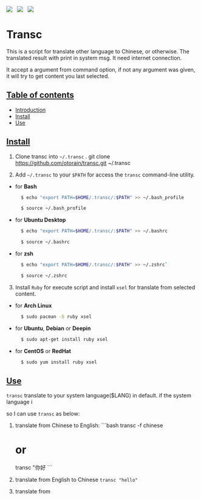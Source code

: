 
![](https://img.shields.io/badge/language-ruby-red.svg) &nbsp;
![](https://img.shields.io/badge/license-MIT-green.svg) &nbsp;
![](https://img.shields.io/badge/version-3.0.2-green.svg)


# Transc
  This is a script for translate other language to Chinese, or otherwise. The translated result with print in system msg. It need internet connection.

  It accept a argument from command option, if not any argument was given, it will  try to get content you last selected.

## [Table of contents](#table_of_contents)
- [Introduction](#introduction)
- [Install](#install)
- [Use](#use)


## [Install](#install)
1. Clone transc into `~/.transc` .
git clone https://github.com/otorain/transc.git ~/.transc

2. Add `~/.transc` to your `$PATH` for access the `transc` command-line utility.
  - for **Bash**
    ```bash
      $ echo "export PATH=$HOME/.transc/:$PATH" >> ~/.bash_profile

      $ source ~/.bash_profile
    ```
  - for **Ubuntu Desktop**
    ```bash
      $ echo "export PATH=$HOME/.transc/:$PATH" >> ~/.bashrc

      $ source ~/.bashrc
    ```
  - for **zsh**
    ```bash
      $ echo "export PATH=$HOME/.transc/:$PATH" >> ~/.zshrc`

      $ source ~/.zshrc
    ```

3. Install `Ruby` for execute script and install `xsel` for translate from selected content.
  - for **Arch Linux**
    ```bash
      $ sudo pacman -S ruby xsel
    ```


  - for **Ubuntu**, **Debian** or **Deepin**
    ```bash
      $ sudo apt-get install ruby xsel
    ```

  - for **CentOS** or **RedHat**
    ```bash
      $ sudo yum install ruby xsel
    ```

## [Use](#Use)
  `transc` translate to your system language($LANG) in default. if the system language i


  so I can use `transc` as below:

  1. translate from Chinese to English:
    ```bash
      transc -f chinese
      # or
      transc "你好
    ```

  2. translate from English to Chinese
    `transc "hello"`

  3. translate from
